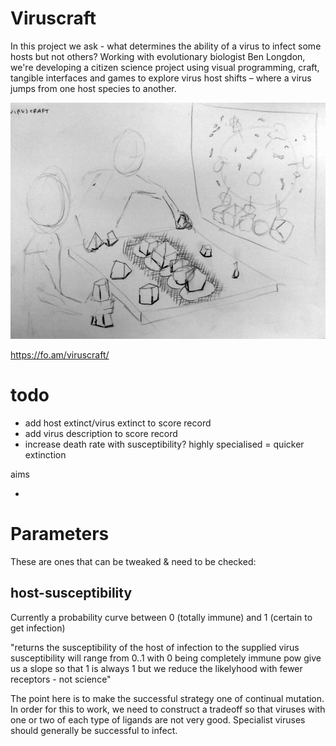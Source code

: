 # Viruscraft

In this project we ask - what determines the ability of a virus to infect some hosts but not others? Working with evolutionary biologist Ben Longdon, we're developing a citizen science project using visual programming, craft, tangible interfaces and games to explore virus host shifts – where a virus jumps from one host species to another.

![](concept/concept-1c.jpg)

https://fo.am/viruscraft/

# todo

- add host extinct/virus extinct to score record
- add virus description to score record
- increase death rate with susceptibility? highly specialised = quicker extinction

aims

-

# Parameters 

These are ones that can be tweaked & need to be checked:

## host-susceptibility

Currently a probability curve between 0 (totally immune) and 1 (certain to get infection)

"returns the susceptibility of the host of infection to the supplied virus
susceptibility will range from 0..1 with 0 being completely immune
pow give us a slope so that 1 is always 1 but we reduce the likelyhood
with fewer receptors - not science"

The point here is to make the successful strategy one of continual
mutation.  In order for this to work, we need to construct a tradeoff
so that viruses with one or two of each type of ligands are not very
good. Specialist viruses should generally be successful to infect.

